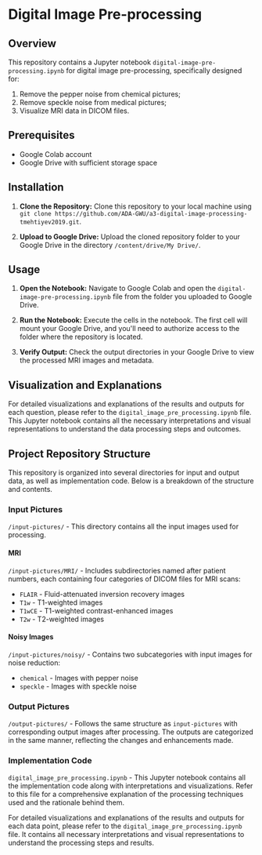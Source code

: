 # Digital Image Pre-processing

## Overview
This repository contains a Jupyter notebook `digital-image-pre-processing.ipynb` for digital image pre-processing, specifically designed for:

1. Remove the pepper noise from chemical pictures;
2. Remove speckle noise from medical pictures;
3. Visualize MRI data in DICOM files.

## Prerequisites
- Google Colab account
- Google Drive with sufficient storage space

## Installation

1. **Clone the Repository:**
   Clone this repository to your local machine using `git clone https://github.com/ADA-GWU/a3-digital-image-processing-tmehtiyev2019.git`.
   
2. **Upload to Google Drive:**
   Upload the cloned repository folder to your Google Drive in the directory `/content/drive/My Drive/`.

## Usage

1. **Open the Notebook:**
   Navigate to Google Colab and open the `digital-image-pre-processing.ipynb` file from the folder you uploaded to Google Drive.

2. **Run the Notebook:**
   Execute the cells in the notebook. The first cell will mount your Google Drive, and you'll need to authorize access to the folder where the repository is located.

3. **Verify Output:**
   Check the output directories in your Google Drive to view the processed MRI images and metadata.
   
## Visualization and Explanations

For detailed visualizations and explanations of the results and outputs for each question, please refer to the `digital_image_pre_processing.ipynb` file. This Jupyter notebook contains all the necessary interpretations and visual representations to understand the data processing steps and outcomes.

## Project Repository Structure

This repository is organized into several directories for input and output data, as well as implementation code. Below is a breakdown of the structure and contents.

### Input Pictures

`/input-pictures/` - This directory contains all the input images used for processing.

#### MRI

`/input-pictures/MRI/` - Includes subdirectories named after patient numbers, each containing four categories of DICOM files for MRI scans:
- `FLAIR` - Fluid-attenuated inversion recovery images
- `T1w` - T1-weighted images
- `T1wCE` - T1-weighted contrast-enhanced images
- `T2w` - T2-weighted images

#### Noisy Images

`/input-pictures/noisy/` - Contains two subcategories with input images for noise reduction:
- `chemical` - Images with pepper noise
- `speckle` - Images with speckle noise

### Output Pictures

`/output-pictures/` - Follows the same structure as `input-pictures` with corresponding output images after processing. The outputs are categorized in the same manner, reflecting the changes and enhancements made.

### Implementation Code

`digital_image_pre_processing.ipynb` - This Jupyter notebook contains all the implementation code along with interpretations and visualizations. Refer to this file for a comprehensive explanation of the processing techniques used and the rationale behind them.

For detailed visualizations and explanations of the results and outputs for each data point, please refer to the `digital_image_pre_processing.ipynb` file. It contains all necessary interpretations and visual representations to understand the processing steps and results.


